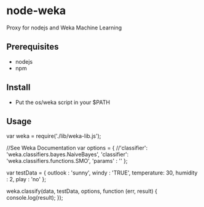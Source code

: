 # node-weka

Proxy for nodejs and Weka Machine Learning

## Prerequisites

* nodejs
* npm

## Install

* Put the os/weka script in your $PATH

## Usage

  var weka = require('./lib/weka-lib.js');
  
  //See Weka Documentation
  var options = {
    //'classifier': 'weka.classifiers.bayes.NaiveBayes',
    'classifier': 'weka.classifiers.functions.SMO',
    'params'    : ''
  };

  var testData = {
    outlook    : 'sunny',
    windy      : 'TRUE',
    temperature: 30,
    humidity   : 2,
    play       : 'no'
  };

  weka.classify(data, testData, options, function (err, result) {
    console.log(result);
  });
